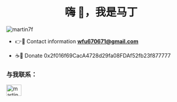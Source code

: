 <h1 align="center">嗨 👋，我是马丁</h1>
<p align="left"> <img src="https://komarev.com/ghpvc/?username=martin7f&label=Profile%20views&color=0e75b6&style=flat" alt="martin7f" /> </p>


- 👉📩 Contact information **wfu670671@gmail.com**

- ☕💸 Donate     0x2f016f69CacA4728d29fa08FDAf52fb23f877777



<h3 align="left">与我联系：</h3>
<p align="left">
<a href="https://twitter.com/martinw_007" target="blank"><img align="center" src="https://raw.githubusercontent.com/rahuldkjain/github-profile-readme-generator/master/src/images/icons/Social/twitter.svg" alt="martinw_007" height="30" width="40" /></a>
</p>

